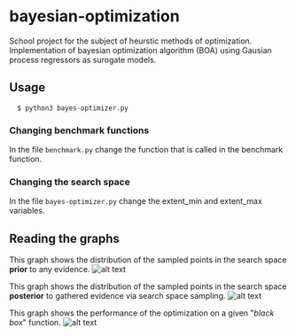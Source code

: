 # bayesian-optimization
School project for the subject of heurstic methods of optimization. Implementation of bayesian optimization algorithm (BOA) using Gausian process regressors as surogate models.

## Usage

```shell
  $ python3 bayes-optimizer.py
```

### Changing benchmark functions
In the file `benchmark.py` change the function that is called in the benchmark function.

### Changing the search space
In the file `bayes-optimizer.py` change the extent_min and extent_max variables.

## Reading the graphs
This graph shows the distribution of the sampled points in the search space **prior** to any evidence.
![alt text](https://github.com/ratinac-nikola/bayesian-optimization/blob/main/graphs/rastrigin/prior.png?raw=true)

This graph shows the distribution of the sampled points in the search space **posterior** to gathered evidence via search space sampling.
![alt text](https://github.com/ratinac-nikola/bayesian-optimization/blob/main/graphs/rastrigin/posterior.png?raw=true)

This graph shows the performance of the optimization on a given "*black box*" function.
![alt text](https://github.com/ratinac-nikola/bayesian-optimization/blob/main/graphs/rastrigin/results.png?raw=true)
